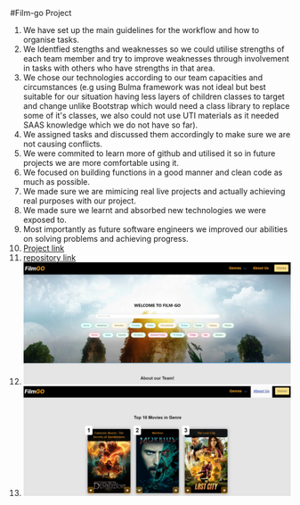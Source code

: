 #Film-go Project
1. We have set up the main guidelines for the workflow and how to organise tasks.
2. We Identfied stengths and weaknesses so we could utilise strengths of each team member and try to improve weaknesses through involvement in tasks with others who have strengths in that area.
3. We chose our technologies according to our team capacities and circumstances (e.g using Bulma framework was not ideal but best suitable for our situation having less layers of children classes to target and change unlike Bootstrap which would need a class library to replace some of it's classes, we also could not use UTI materials as it needed SAAS knowledge which we do not have so far).
4. We assigned tasks and discussed them accordingly to make sure we are not causing conflicts.
5. We were commited to learn more of github and utilised it so in future projects we are more comfortable using it.
6. We focused on building functions in a good manner and clean code as much as possible.
7. We made sure we are mimicing real live projects and actually achieving real purposes with our project.
8. We made sure we learnt and absorbed new technologies we were exposed to.
9. Most importantly as future software engineers we improved our abilities on solving problems and achieving progress.
10. [Project link](https://ramielsayed.github.io/film-go/)
11. [repository link](https://github.com/RamiElsayed/film-go.git)
12. ![Project screenshot](./images/Project-screenshot.jpg)
13. ![Project screenshot](./images/films-data-project2.jpg)
